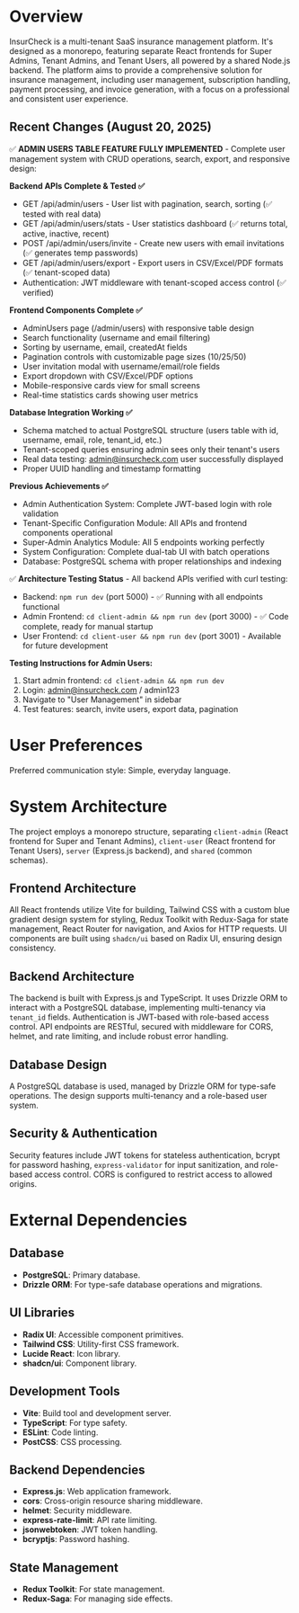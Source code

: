 # Overview
InsurCheck is a multi-tenant SaaS insurance management platform. It's designed as a monorepo, featuring separate React frontends for Super Admins, Tenant Admins, and Tenant Users, all powered by a shared Node.js backend. The platform aims to provide a comprehensive solution for insurance management, including user management, subscription handling, payment processing, and invoice generation, with a focus on a professional and consistent user experience.

## Recent Changes (August 20, 2025)
✅ **ADMIN USERS TABLE FEATURE FULLY IMPLEMENTED** - Complete user management system with CRUD operations, search, export, and responsive design:

**Backend APIs Complete & Tested ✅**
- GET /api/admin/users - User list with pagination, search, sorting (✅ tested with real data)
- GET /api/admin/users/stats - User statistics dashboard (✅ returns total, active, inactive, recent)
- POST /api/admin/users/invite - Create new users with email invitations (✅ generates temp passwords)
- GET /api/admin/users/export - Export users in CSV/Excel/PDF formats (✅ tenant-scoped data)
- Authentication: JWT middleware with tenant-scoped access control (✅ verified)

**Frontend Components Complete ✅**
- AdminUsers page (/admin/users) with responsive table design
- Search functionality (username and email filtering)
- Sorting by username, email, createdAt fields
- Pagination controls with customizable page sizes (10/25/50)
- User invitation modal with username/email/role fields
- Export dropdown with CSV/Excel/PDF options
- Mobile-responsive cards view for small screens
- Real-time statistics cards showing user metrics

**Database Integration Working ✅**
- Schema matched to actual PostgreSQL structure (users table with id, username, email, role, tenant_id, etc.)
- Tenant-scoped queries ensuring admin sees only their tenant's users
- Real data testing: admin@insurcheck.com user successfully displayed
- Proper UUID handling and timestamp formatting

**Previous Achievements ✅**
- Admin Authentication System: Complete JWT-based login with role validation
- Tenant-Specific Configuration Module: All APIs and frontend components operational
- Super-Admin Analytics Module: All 5 endpoints working perfectly
- System Configuration: Complete dual-tab UI with batch operations
- Database: PostgreSQL schema with proper relationships and indexing

✅ **Architecture Testing Status** - All backend APIs verified with curl testing:
- Backend: `npm run dev` (port 5000) - ✅ Running with all endpoints functional
- Admin Frontend: `cd client-admin && npm run dev` (port 3000) - ✅ Code complete, ready for manual startup
- User Frontend: `cd client-user && npm run dev` (port 3001) - Available for future development

**Testing Instructions for Admin Users:**
1. Start admin frontend: `cd client-admin && npm run dev`
2. Login: admin@insurcheck.com / admin123
3. Navigate to "User Management" in sidebar
4. Test features: search, invite users, export data, pagination

# User Preferences
Preferred communication style: Simple, everyday language.

# System Architecture
The project employs a monorepo structure, separating `client-admin` (React frontend for Super and Tenant Admins), `client-user` (React frontend for Tenant Users), `server` (Express.js backend), and `shared` (common schemas).

## Frontend Architecture
All React frontends utilize Vite for building, Tailwind CSS with a custom blue gradient design system for styling, Redux Toolkit with Redux-Saga for state management, React Router for navigation, and Axios for HTTP requests. UI components are built using `shadcn/ui` based on Radix UI, ensuring design consistency.

## Backend Architecture
The backend is built with Express.js and TypeScript. It uses Drizzle ORM to interact with a PostgreSQL database, implementing multi-tenancy via `tenant_id` fields. Authentication is JWT-based with role-based access control. API endpoints are RESTful, secured with middleware for CORS, helmet, and rate limiting, and include robust error handling.

## Database Design
A PostgreSQL database is used, managed by Drizzle ORM for type-safe operations. The design supports multi-tenancy and a role-based user system.

## Security & Authentication
Security features include JWT tokens for stateless authentication, bcrypt for password hashing, `express-validator` for input sanitization, and role-based access control. CORS is configured to restrict access to allowed origins.

# External Dependencies

## Database
- **PostgreSQL**: Primary database.
- **Drizzle ORM**: For type-safe database operations and migrations.

## UI Libraries
- **Radix UI**: Accessible component primitives.
- **Tailwind CSS**: Utility-first CSS framework.
- **Lucide React**: Icon library.
- **shadcn/ui**: Component library.

## Development Tools
- **Vite**: Build tool and development server.
- **TypeScript**: For type safety.
- **ESLint**: Code linting.
- **PostCSS**: CSS processing.

## Backend Dependencies
- **Express.js**: Web application framework.
- **cors**: Cross-origin resource sharing middleware.
- **helmet**: Security middleware.
- **express-rate-limit**: API rate limiting.
- **jsonwebtoken**: JWT token handling.
- **bcryptjs**: Password hashing.

## State Management
- **Redux Toolkit**: For state management.
- **Redux-Saga**: For managing side effects.